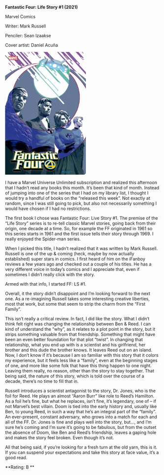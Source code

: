 **Fantastic Four: Life Story #1 (2021)**

Marvel Comics

Writer: Mark Russell

Penciler: Sean Izaakse

Cover artist: Daniel Acuña

<img src="https://github.com/gregofgreg5/gregofgreg5.github.io/blob/master/images/comic-pics/fantastic-four-lifestory-01.jpg?raw=true" height="400"/>

I have a Marvel Universe Unlimited subscription and realized this afternoon that I hadn’t read any books this month. It’s been that kind of month. Instead of jumping into one of the series that I had on my library list, I thought I would try a handful of books on the “released this week”. Not exactly at random, since I was still going to pick, but also not necessarily something I would have chosen if I had no restrictions.

The first book I chose was Fantastic Four: Live Story #1. The premise of the “Life Story” series is to re-tell classic Marvel stories, going back from their origin, one decade at a time. So, for example the FF originated in 1961 so this series starts in 1961 and the first issue tells their story through 1969. I really enjoyed the Spider-man series.

When I picked this title, I hadn’t realized that it was written by Mark Russell. Russell is one of the up & coming (heck, maybe by now actually established) super stars in comics. I first heard of him on the iFanboy reviews a few years ago and checked out a couple of his titles. He has a very different voice in today’s comics and I appreciate that, even if sometimes I didn’t really click with the story.

Armed with that info, I started FF: LS #1.

Overall, it the story didn’t disappoint and I’m looking forward to the next one. As a re-imagining Russell takes some interesting creative liberties, most that work, but some that seem to strip the charm from the “First Family”.

This isn’t really a critical review. In fact, I did like the story. What I didn’t think felt right was changing the relationship between Ben & Reed. I can kind of understand the “why”, as it relates to a plot point in the story, but it strips something valuable from that friendship. Something that might have been an even better foundation for that plot “twist”.  In changing that relationship, what you end up with is a scientist and his girlfriend, her brother and this dude the brother knows. It leaves Reed out on an island. Now, I don’t know if it’s because I am so familiar with this story that it colors my experience, but it feels less like a “family”, even at the beginning stages of one, and more like some folk that have this thing happen to one night. Leaving them really, no reason, other than the story to stay together. That being said, the nature of this story, which is told over the course of a decade, there’s no time to fill that in. 

Russell introduces a scientist antagonist to the story, Dr. Jones, who is the foil for Reed. He plays an almost “Aaron Burr” like role to Reed’s Hamilton. As a foil he’s fine, but what he replaces, isn’t fine, it’s legendary, one of – if not Marvel’s best villain. Doom is tied into the early history and, usually like Ben, to young Reed, in such a way that he’s an integral part of the “family”. An ever-present, constant adversary, who grows into a match for each and all of the FF. Dr. Jones is fine and plays well into the story, but…, and I’m sure he’s coming and I’m sure it’s going to be fabulous, but from the outset the absence of Doom, like Ben and Reed’s friendship, leaves a gaping hole and makes the story feel broken. Even though it’s not. 

All that being said, if you’re looking for a fresh turn at the old yarn, this is it. If you can suspend your expectations and take this story at face value, it’s a good read.

**Rating: B **
